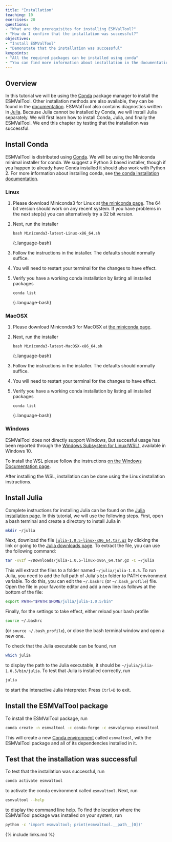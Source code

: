 ```yaml
---
title: "Installation"
teaching: 10
exercises: 20
questions:
- "What are the prerequisites for installing ESMValTool?"
- "How do I confirm that the installation was successful?"
objectives:
- "Install ESMValTool"
- "Demonstate that the installation was successful"
keypoints:
- "All the required packages can be installed using conda"
- "You can find more information about installation in the documentation"
---
```

## Overview

In this tutorial we will be using the [Conda](https://conda.io/projects/conda/en/latest/index.html)
package manager to install the ESMValTool.
Other installation methods are also available, they can be found in the
[documentation](https://docs.esmvaltool.org/en/latest/quickstart/installation.html).
ESMValTool also contains diagnostics written in [Julia](https://julialang.org/).
Because Julia cannot be installed by Conda, we will install Julia separately.
We will first learn how to install Conda, Julia, and finally the ESMValTool.
We end this chapter by testing that the installation was successful.

## Install Conda

ESMValTool is distributed using [Conda](https://conda.io/). We will be using the Miniconda minimal installer for conda. We suggest a Python 3 based installer, though if you happen to already have Conda installed it should also work with Python 2. For more information about installing conda, see [the conda installation documentation](https://docs.conda.io/projects/conda/en/latest/user-guide/install/index.html).

### Linux

1. Please download Miniconda3 for Linux at [the miniconda page](https://docs.conda.io/en/latest/miniconda.html). The 64 bit version should work on any recent system. If you have problems in the next step(s) you can alternatively try a 32 bit version.

2. Next, run the installer

    ~~~
    bash Miniconda3-latest-Linux-x86_64.sh
    ~~~
    {:.language-bash}

3. Follow the instructions in the installer. The defaults should normally suffice.

4. You will need to restart your terminal for the changes to have effect.

5. Verify you have a working conda installation by listing all installed packages

    ~~~
    conda list
    ~~~
    {:.language-bash}

### MacOSX

1. Please download Miniconda3 for MacOSX at [the miniconda page](https://docs.conda.io/en/latest/miniconda.html). 

2. Next, run the installer

    ~~~
    bash Miniconda3-latest-MacOSX-x86_64.sh
    ~~~
    {:.language-bash}

3. Follow the instructions in the installer. The defaults should normally suffice.

4. You will need to restart your terminal for the changes to have effect.

5. Verify you have a working conda installation by listing all installed packages

    ~~~
    conda list
    ~~~
    {:.language-bash}

### Windows

ESMValTool does not directly support Windows, But succesful usage has been reported through the [Windows Subsystem for Linux(WSL)](https://docs.microsoft.com/en-us/windows/wsl/), available in Windows 10.

To install the WSL please follow the instructions [on the Windows Documentation page](https://docs.microsoft.com/en-us/windows/wsl/install-win10).

After installing the WSL, installation can be done using the Linux installation instructions.

## Install Julia

Complete instructions for installing Julia can be found on the
[Julia installation page](https://julialang.org/downloads/platform/#linux_and_freebsd).
In this tutorial, we will use the following steps.
First, open a bash terminal and create a directory to install Julia in
```bash
mkdir ~/julia
```
Next, download the file
[`julia-1.0.5-linux-x86_64.tar.gz`](https://julialang-s3.julialang.org/bin/linux/x64/1.0/julia-1.0.5-linux-x86_64.tar.gz)
by clicking the link or going to the [Julia downloads page](https://julialang.org/downloads/).
To extract the file, you can use the following command:
```bash
tar -xvzf ~/Downloads/julia-1.0.5-linux-x86\_64.tar.gz -C ~/julia
```
This will extract the files to a folder named `~/julia/julia-1.0.5`.
To run Julia, you need to add the full path of Julia's `bin` folder to PATH environment variable.
To do this, you can edit the `~/.bashrc` (or `~/.bash_profile`) file.
Open the file in your favorite editor and add a new line as follows at the bottom of the file:
```bash
export PATH="$PATH:$HOME/julia/julia-1.0.5/bin"
```
Finally, for the settings to take effect, either reload your bash profile
```bash
source ~/.bashrc
```
(or `source ~/.bash_profile`), or close the bash terminal window and open a new one.

To check that the Julia executable can be found, run
```bash
which julia
```
to display the path to the Julia executable, it should be `~/julia/julia-1.0.5/bin/julia`.
To test that Julia is installed correctly, run
```bash
julia
```
to start the interactive Julia interpreter. Press `Ctrl+D` to exit.

## Install the ESMValTool package

To install the ESMValTool package, run
```bash
conda create -n esmvaltool -c conda-forge -c esmvalgroup esmvaltool
```
This will create a new
[Conda environment](https://docs.conda.io/projects/conda/en/latest/user-guide/tasks/manage-environments.html)
called `esmvaltool`, with the ESMValTool package and all of its dependencies installed in it.

## Test that the installation was successful

To test that the installation was successful, run
```bash
conda activate esmvaltool
```
to activate the conda environment called `esmvaltool`.
Next, run
```bash
esmvaltool --help
```
to display the command line help.
To find the location where the ESMValTool package was installed on your system, run
```bash
python -c 'import esmvaltool; print(esmvaltool.__path__[0])'
```

{% include links.md %}
